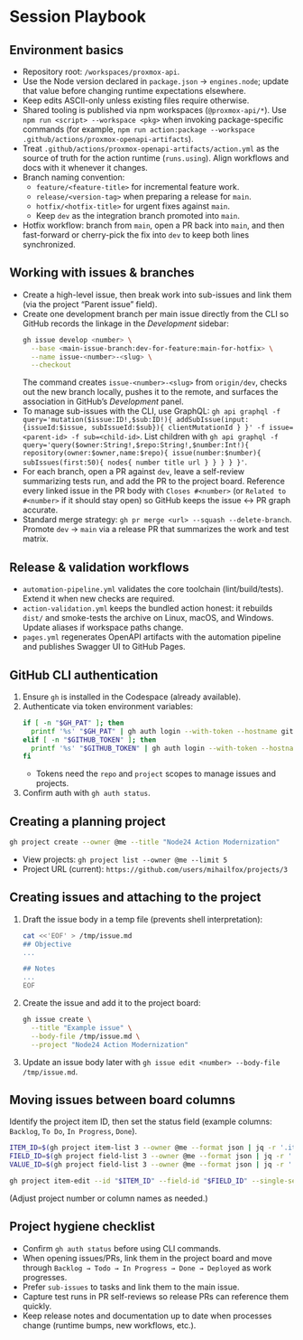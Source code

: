 # Session Playbook

## Environment basics
- Repository root: `/workspaces/proxmox-api`.
- Use the Node version declared in `package.json` → `engines.node`; update that value before changing runtime expectations elsewhere.
- Keep edits ASCII-only unless existing files require otherwise.
- Shared tooling is published via npm workspaces (`@proxmox-api/*`). Use `npm run <script> --workspace <pkg>` when invoking package-specific commands (for example, `npm run action:package --workspace .github/actions/proxmox-openapi-artifacts`).
- Treat `.github/actions/proxmox-openapi-artifacts/action.yml` as the source of truth for the action runtime (`runs.using`). Align workflows and docs with it whenever it changes.
- Branch naming convention:
  - `feature/<feature-title>` for incremental feature work.
  - `release/<version-tag>` when preparing a release for `main`.
  - `hotfix/<hotfix-title>` for urgent fixes against `main`.
  - Keep `dev` as the integration branch promoted into `main`.
- Hotfix workflow: branch from `main`, open a PR back into `main`, and then fast-forward or cherry-pick the fix into `dev` to keep both lines synchronized.

## Working with issues & branches
- Create a high-level issue, then break work into sub-issues and link them (via the project “Parent issue” field).
- Create one development branch per main issue directly from the CLI so GitHub records the linkage in the *Development* sidebar:
  ```bash
  gh issue develop <number> \
    --base <main-issue-branch:dev-for-feature:main-for-hotfix> \
    --name issue-<number>-<slug> \
    --checkout
  ```
  The command creates `issue-<number>-<slug>` from `origin/dev`, checks out the new branch locally, pushes it to the remote, and surfaces the association in GitHub’s *Development* panel.
- To manage sub-issues with the CLI, use GraphQL: `gh api graphql -f query='mutation($issue:ID!,$sub:ID!){ addSubIssue(input:{issueId:$issue, subIssueId:$sub}){ clientMutationId } }' -f issue=<parent-id> -f sub=<child-id>`. List children with `gh api graphql -f query='query($owner:String!,$repo:String!,$number:Int!){ repository(owner:$owner,name:$repo){ issue(number:$number){ subIssues(first:50){ nodes{ number title url } } } } }'`.
- For each branch, open a PR against `dev`, leave a self-review summarizing tests run, and add the PR to the project board. Reference every linked issue in the PR body with `Closes #<number>` (or `Related to #<number>` if it should stay open) so GitHub keeps the issue ↔️ PR graph accurate.
- Standard merge strategy: `gh pr merge <url> --squash --delete-branch`. Promote `dev` → `main` via a release PR that summarizes the work and test matrix.

## Release & validation workflows
- `automation-pipeline.yml` validates the core toolchain (lint/build/tests). Extend it when new checks are required.
- `action-validation.yml` keeps the bundled action honest: it rebuilds `dist/` and smoke-tests the archive on Linux, macOS, and Windows. Update aliases if workspace paths change.
- `pages.yml` regenerates OpenAPI artifacts with the automation pipeline and publishes Swagger UI to GitHub Pages.

## GitHub CLI authentication
1. Ensure `gh` is installed in the Codespace (already available).
2. Authenticate via token environment variables:
   ```bash
   if [ -n "$GH_PAT" ]; then
     printf '%s' "$GH_PAT" | gh auth login --with-token --hostname github.com
   elif [ -n "$GITHUB_TOKEN" ]; then
     printf '%s' "$GITHUB_TOKEN" | gh auth login --with-token --hostname github.com
   fi
   ```
   - Tokens need the `repo` and `project` scopes to manage issues and projects.
3. Confirm auth with `gh auth status`.

## Creating a planning project
```bash
gh project create --owner @me --title "Node24 Action Modernization"
```
- View projects: `gh project list --owner @me --limit 5`
- Project URL (current): `https://github.com/users/mihailfox/projects/3`

## Creating issues and attaching to the project
1. Draft the issue body in a temp file (prevents shell interpretation):
   ```bash
   cat <<'EOF' > /tmp/issue.md
   ## Objective
   ...

   ## Notes
   ...
   EOF
   ```
2. Create the issue and add it to the project board:
   ```bash
   gh issue create \
     --title "Example issue" \
     --body-file /tmp/issue.md \
     --project "Node24 Action Modernization"
   ```
3. Update an issue body later with `gh issue edit <number> --body-file /tmp/issue.md`.

## Moving issues between board columns
Identify the project item ID, then set the status field (example columns: `Backlog`, `To Do`, `In Progress`, `Done`).
```bash
ITEM_ID=$(gh project item-list 3 --owner @me --format json | jq -r '.items[] | select(.content.number==71) | .id')
FIELD_ID=$(gh project field-list 3 --owner @me --format json | jq -r '.fields[] | select(.name=="Status") | .id')
VALUE_ID=$(gh project field-list 3 --owner @me --format json | jq -r '.fields[] | select(.name=="Status") | .options[] | select(.name=="In Progress") | .id')

gh project item-edit --id "$ITEM_ID" --field-id "$FIELD_ID" --single-select-option-id "$VALUE_ID"
```
(Adjust project number or column names as needed.)

## Project hygiene checklist
- Confirm `gh auth status` before using CLI commands.
- When opening issues/PRs, link them in the project board and move through `Backlog → Todo → In Progress → Done → Deployed` as work progresses.
- Prefer `sub-issues` to tasks and link them to the main issue.
- Capture test runs in PR self-reviews so release PRs can reference them quickly.
- Keep release notes and documentation up to date when processes change (runtime bumps, new workflows, etc.).
